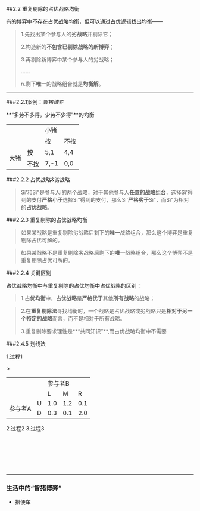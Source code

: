 ##2.2 重复剔除的占优战略均衡

有的博弈中不存在占优战略均衡，但可以通过占优逻辑找出均衡——

> 1.先找出某个参与人的**劣战略**并剔除它；
> 
> 2.构造新的**不包含已剔除战略的新博弈**；
> 
> 3.再剔除新博弈中某个参与人的劣战略；
> 
> ……
> 
> n.剩下**唯一**的战略组合就是**均衡解**。

***

###2.2.1案例：*智猪博弈*

**“多劳不多得，少劳不少得”**的均衡

<table>
	<tr>
		<td colspan="2" rowspan="2" ></td>
		<td colspan="2">小猪</td>
	</tr>
	<tr>
		<td>按</td>
		<td>不按</td>
	</tr>
	<tr>
		<td rowspan="2">大猪</td>
		<td>按</td>
		<td>5,1</td>
		<td>4,4</td>
	</tr>	
	<tr>
		<td>不按</td>
		<td>7,-1</td>
		<td>0,0</td>	
	</tr>
</table>

###2.2.2 占优战略&劣战略

>Si'和Si"是参与人i的两个战略，对于其他参与人**任意的战略组合**，选择Si'得到的支付**严格小于**选择Si"得到的支付，那么Si'**严格劣于**Si"，而Si"为相对的**占优战略**。

###2.2.3 重复剔除的占优战略均衡

>如果某战略是重复剔除劣战略后剩下的**唯一**战略组合，那么这个博弈是重复剔除占优可解的。

>如果某战略不是重复剔除劣战略后剩下的**唯一**战略组合，那么这个博弈不是重复剔除占优可解的。


###2.2.4 关键区别

占优战略均衡中与重复剔除的占优均衡中占优战略的区别：

 >1.**占优均衡**中，**占优战略**是**严格优于**其他**所有战略**的战略；
 
 >2.在**重复剔除法**寻找均衡时，一个战略是占优战略或劣战略只是**相对于另一个特定的战略**而言，而不是相对于所有战略。
 >
 >3.重复剔除要求理性是**“共同知识”**,而占优战略均衡中不需要
 
 ###2.4.5 划线法

1.过程1

<table>
	<tr>
		<td colspan="2" rowspan="2" ></td>
		<td colspan="3">参与者B</td>
	</tr>
	<tr>
		<td>L</td>
		<td>M</td>
		<td>R</td>
	</tr>
	<tr>
		<td rowspan="2">参与者A</td>
		<td>U</td>
		<td>1.0</td>
		<td>1.2</td>
		<td>0.1</td>
	</tr>
	<tr>
		<td>D</td>
		<td>0.3</td>
		<td>0.1</td>
		<td>2.0</td>		
	</tr>>
</table>

2.过程2
3.过程3



<br/>
<br/>
<br/>
<br/>
<br/>

---

### 生活中的“智猪博弈”

* 搭便车

<br/>
<br/>
<br/>
<br/>
<br/>
<br/>
<br/>




